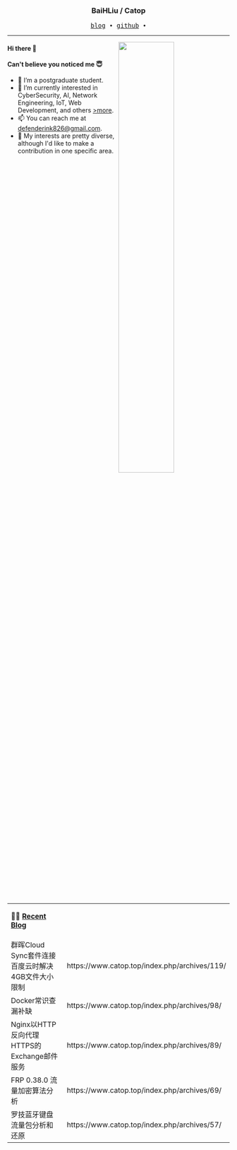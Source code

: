 <h3 align="center"> BaiHLiu / Catop </h3>


<p align="center">
  <samp>
    <a href="https://www.catop.top/">blog</a> ∙
    <a href="https://github.com/BaiHLiu">github</a> ∙ 
  </samp>
</p>


---

<img align="right" src="https://github-readme-stats-rose-three-81.vercel.app/api/top-langs/?username=baihliu&layout=compact&hide=html&exclude_repo=github-readme-stats,statistics,ChatGPT-Next-Web&show_icons=true&hide_border=true" width="50%">


#### Hi there 👋
#### Can't believe you noticed me 😇
<!-- languages:start -->
<!-- prettier-ignore-start -->
<!-- markdownlint-disable -->
- 🔭 I’m a postgraduate student.
- 🌱 I’m currently interested in CyberSecurity, AI, Network Engineering, IoT, Web Development, and others [>more](https://www.catop.top).
- 📫 You can reach me at [defenderink826@gmail.com](mailto:defenderink826@gmail.com).
- 🎨 My interests are pretty diverse, although I'd like to make a contribution in one specific area.

<!-- markdownlint-restore -->
<!-- prettier-ignore-end -->
<!-- languages:end -->

<table width="100%" align="center" padding="0" margin="0">
<tr>
<td valign="top" width="50%">

**🤹‍♀️ <a href="https://www.catop.top/" target="_blank">Recent Blog</a>**

<!-- BLOG-POST-LIST:START --><tr><td>群晖Cloud Sync套件连接百度云时解决4GB文件大小限制</td><td>https://www.catop.top/index.php/archives/119/</td></tr><tr><td>Docker常识查漏补缺</td><td>https://www.catop.top/index.php/archives/98/</td></tr><tr><td>Nginx以HTTP反向代理HTTPS的Exchange邮件服务</td><td>https://www.catop.top/index.php/archives/89/</td></tr><tr><td>FRP 0.38.0 流量加密算法分析</td><td>https://www.catop.top/index.php/archives/69/</td></tr><tr><td>罗技蓝牙键盘流量包分析和还原</td><td>https://www.catop.top/index.php/archives/57/</td></tr><!-- BLOG-POST-LIST:END -->

</td>
</tr>

</table>
